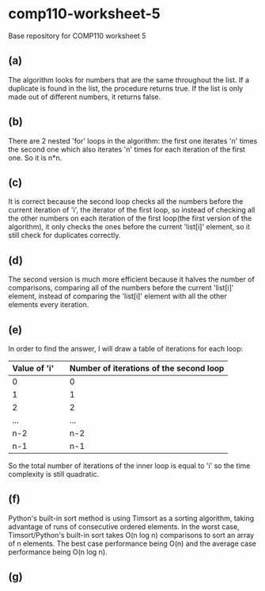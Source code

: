 # comp110-worksheet-5
Base repository for COMP110 worksheet 5

## (a)

The algorithm looks for numbers that are the same throughout the list. If a duplicate is found in the list, the procedure returns true. If the list
is only made out of different numbers, it returns false.

## (b)

There are 2 nested 'for' loops in the algorithm: the first one iterates 'n' times the second one which also iterates 'n' times for each iteration of the first one. So it is n*n.

## (c)

It is correct because the second loop checks all the numbers before the current iteration of 'i', the iterator of the first loop, so instead of checking all the other numbers on each iteration of the first loop(the first version
of the algorithm), it only checks  the ones before the current 'list[i]' element, so it still check for duplicates correctly.


## (d)

The second version is much more efficient because it halves the number of comparisons, comparing all of the numbers before the current 'list[i]' element, instead of comparing the 'list[i]' element with all the other
elements every iteration.

## (e)

In order to find the answer, I will draw a table of iterations for each loop:

|Value of 'i'| |Number of iterations of the second loop|
|---|---|---|
|0| |0|
|1| |1|
|2| |2|
|...| |...|
|n-2| |n-2|
|n-1| |n-1|

So the total number of iterations of the inner loop is equal to 'i' so the time complexity is still quadratic.

## (f)

Python's built-in sort method is using Timsort as a sorting algorithm, taking advantage of runs 
of consecutive ordered elements. In the worst case, Timsort/Python's built-in sort takes O(n log n) comparisons
to sort an array of n elements. The best case performance being O(n) and the average case performance being O(n log n).

## (g)


